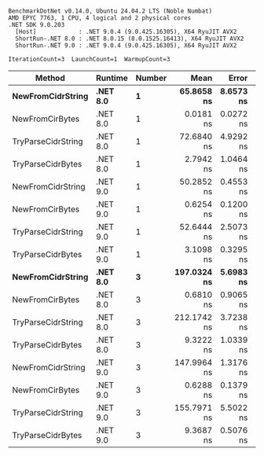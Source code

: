 ```

BenchmarkDotNet v0.14.0, Ubuntu 24.04.2 LTS (Noble Numbat)
AMD EPYC 7763, 1 CPU, 4 logical and 2 physical cores
.NET SDK 9.0.203
  [Host]            : .NET 9.0.4 (9.0.425.16305), X64 RyuJIT AVX2
  ShortRun-.NET 8.0 : .NET 8.0.15 (8.0.1525.16413), X64 RyuJIT AVX2
  ShortRun-.NET 9.0 : .NET 9.0.4 (9.0.425.16305), X64 RyuJIT AVX2

IterationCount=3  LaunchCount=1  WarmupCount=3  

```
| Method             | Runtime  | Number | Mean        | Error     | StdDev    | Min         | Max         | Allocated |
|------------------- |--------- |------- |------------:|----------:|----------:|------------:|------------:|----------:|
| **NewFromCidrString**  | **.NET 8.0** | **1**      |  **65.8658 ns** | **8.6573 ns** | **0.4745 ns** |  **65.4177 ns** |  **66.3630 ns** |         **-** |
| NewFromCirBytes    | .NET 8.0 | 1      |   0.0181 ns | 0.0272 ns | 0.0015 ns |   0.0164 ns |   0.0190 ns |         - |
| TryParseCidrString | .NET 8.0 | 1      |  72.6840 ns | 4.9292 ns | 0.2702 ns |  72.4553 ns |  72.9821 ns |         - |
| TryParseCidrBytes  | .NET 8.0 | 1      |   2.7942 ns | 1.0464 ns | 0.0574 ns |   2.7607 ns |   2.8604 ns |         - |
| NewFromCidrString  | .NET 9.0 | 1      |  50.2852 ns | 0.4553 ns | 0.0250 ns |  50.2564 ns |  50.3005 ns |         - |
| NewFromCirBytes    | .NET 9.0 | 1      |   0.6254 ns | 0.1200 ns | 0.0066 ns |   0.6212 ns |   0.6330 ns |         - |
| TryParseCidrString | .NET 9.0 | 1      |  52.6444 ns | 2.5073 ns | 0.1374 ns |  52.5322 ns |  52.7977 ns |         - |
| TryParseCidrBytes  | .NET 9.0 | 1      |   3.1098 ns | 0.3295 ns | 0.0181 ns |   3.0891 ns |   3.1225 ns |         - |
| **NewFromCidrString**  | **.NET 8.0** | **3**      | **197.0324 ns** | **5.6983 ns** | **0.3123 ns** | **196.8131 ns** | **197.3901 ns** |         **-** |
| NewFromCirBytes    | .NET 8.0 | 3      |   0.6810 ns | 0.9065 ns | 0.0497 ns |   0.6482 ns |   0.7381 ns |         - |
| TryParseCidrString | .NET 8.0 | 3      | 212.1742 ns | 3.7238 ns | 0.2041 ns | 211.9915 ns | 212.3945 ns |         - |
| TryParseCidrBytes  | .NET 8.0 | 3      |   9.3222 ns | 1.0339 ns | 0.0567 ns |   9.2803 ns |   9.3867 ns |         - |
| NewFromCidrString  | .NET 9.0 | 3      | 147.9964 ns | 1.3176 ns | 0.0722 ns | 147.9130 ns | 148.0390 ns |         - |
| NewFromCirBytes    | .NET 9.0 | 3      |   0.6288 ns | 0.1379 ns | 0.0076 ns |   0.6204 ns |   0.6351 ns |         - |
| TryParseCidrString | .NET 9.0 | 3      | 155.7971 ns | 5.5022 ns | 0.3016 ns | 155.4505 ns | 155.9990 ns |         - |
| TryParseCidrBytes  | .NET 9.0 | 3      |   9.3687 ns | 0.5076 ns | 0.0278 ns |   9.3369 ns |   9.3882 ns |         - |
